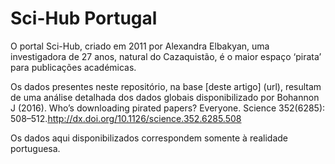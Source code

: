 # Sci-Hub Portugal
O portal Sci-Hub, criado em 2011 por Alexandra Elbakyan, uma investigadora de 27 anos, natural do Cazaquistão, é o maior espaço ‘pirata’ para publicações académicas.

Os dados presentes neste repositório, na base [deste artigo] (url), resultam de uma análise detalhada dos dados globais disponibilizado por Bohannon J (2016). Who’s downloading pirated papers? Everyone. Science 352(6285): 508–512.http://dx.doi.org/10.1126/science.352.6285.508 

Os dados aqui disponibilizados correspondem somente à realidade portuguesa.
